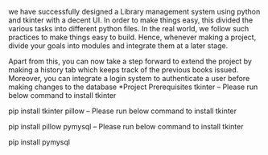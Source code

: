  we have successfully designed a Library management system using python and tkinter with a decent UI. In order to make things easy, this divided the various tasks into different python files. In the real world, we follow such practices to make things easy to build. Hence, whenever making a project, divide your goals into modules and integrate them at a later stage.

Apart from this, you can now take a step forward to extend the project by making a history tab which keeps track of the previous books issued. Moreover, you can integrate a login system to authenticate a user before making changes to the database
*Project Prerequisites
tkinter – Please run below command to install tkinter

pip install tkinter
pillow – Please run below command to install tkinter

pip install pillow
pymysql – Please run below command to install tkinter

pip install pymysql

